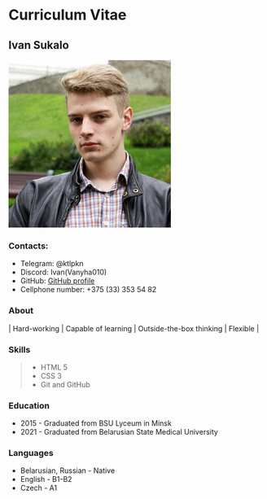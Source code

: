 # Curriculum Vitae
## Ivan Sukalo
![my-photo](src/img/profile1.JPG)

### Contacts:
* Telegram: @ktlpkn
* Discord: Ivan(Vanyha010)
* GitHub: [GitHub profile](https://github.com/Vanyha010)
* Cellphone number: +375 (33) 353 54 82

### About
| Hard-working | Capable of learning | Outside-the-box thinking | Flexible |

### Skills
> - HTML 5
> - CSS 3
> - Git and GitHub

### Education
* 2015 - Graduated from BSU Lyceum in Minsk
* 2021 - Graduated from Belarusian State Medical University

### Languages
* Belarusian, Russian - Native
* English - B1-B2
* Czech - A1